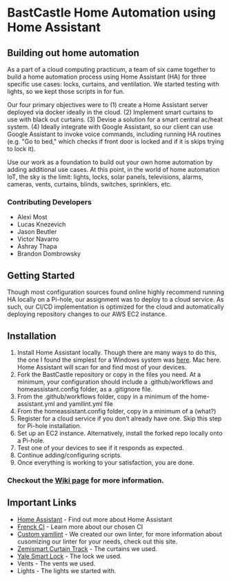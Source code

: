 # BastCastle Home Automation using Home Assistant

## Building out home automation
As a part of a cloud computing practicum, a team of six came together to build a home automation process using Home Assistant (HA) for three specific use cases: locks, curtains, and ventilation. We started testing with lights, so we kept those scripts in for fun. 

Our four primary objectives were to (1) create a Home Assistant server deployed via docker ideally in the cloud. (2) Implement smart curtains to use with black out curtains. (3) Devise a solution for a smart central ac/heat system. (4) Ideally integrate with Google Assistant, so our client can use Google Assistant to invoke voice commands, including running HA routines (e.g. "Go to bed," which checks if front door is locked and if it is skips trying to lock it).

Use our work as a foundation to build out your own home automation by adding additional use cases. At this point, in the world of home automation IoT, the sky is the limit: lights, locks, solar panels, televisions, alarms, cameras, vents, curtains, blinds, switches, sprinklers, etc.

### Contributing Developers
- Alexi Most
- Lucas Knezevich
- Jason Beutler
- Victor Navarro
- Ashray Thapa
- Brandon Dombrowsky

## Getting Started
Though most configuration sources found online highly recommend running HA locally on a Pi-hole, our assignment was to deploy to a cloud service. As such, our CI/CD implementation is optimized for the cloud and automatically deploying repository changes to our AWS EC2 instance.

## Installation 
1. Install Home Assistant locally. Though there are many ways to do this, the one I found the simplest for a Windows system was [here](https://www.youtube.com/watch?v=dp-0hVjEo6A). Mac here. Home Assistant will scan for and find most of your devices.
2. Fork the BastCastle repository or copy in the files you need. At a minimum, your configuration should include a .github/workflows and homeassistant.config folder, as a .gitignore file.
3. From the .github/workflows folder, copy in a minimum of the home-assistant.yml and yamllint.yml file
4. From the homeassistant.config folder, copy in a minimum of a (what?)
5. Register for a cloud service if you don’t already have one. Skip this step for Pi-hole installation.
6. Set up an EC2 instance. Alternatively, install the forked repo locally onto a Pi-hole.
7. Test one of your devices to see if it responds as expected.
8. Continue adding/configuring scripts.
9. Once everything is working to your satisfaction, you are done.

### Checkout the [Wiki page](https://github.com/brandondombrowsky/BastCastle/wiki) for more information. 

## Important Links
- [Home Assistant](https://www.home-assistant.io/) - Find out more about Home Assistant
- [Frenck CI](https://github.com/frenck/home-assistant-config) - Learn more about our chosen CI 
- [Custom yamllint](https://yamllint.readthedocs.io/en/stable/configuration.html) - We created our own linter, for more information about cusomizing our linter for your needs, check out this site.
- [Zemismart Curtain Track](https://www.zemismart.com/products/-bcm500ds-tyw) - The curtains we used.
- [Yale Smart Lock](https://shopyalehome.com/collections/smart-locks/products/yale-assure-lock-sl-with-wi-fi-and-bluetooth?variant=39341912981636) - The lock we used.
- Vents - The vents we used.
- Lights - The lights we started with.
